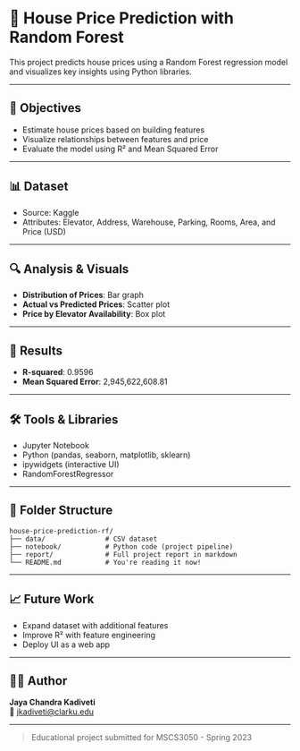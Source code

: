 # 🏡 House Price Prediction with Random Forest

This project predicts house prices using a Random Forest regression model and visualizes key insights using Python libraries.

---

## 🎯 Objectives
- Estimate house prices based on building features
- Visualize relationships between features and price
- Evaluate the model using R² and Mean Squared Error

---

## 📊 Dataset
- Source: Kaggle
- Attributes: Elevator, Address, Warehouse, Parking, Rooms, Area, and Price (USD)

---

## 🔍 Analysis & Visuals
- **Distribution of Prices**: Bar graph
- **Actual vs Predicted Prices**: Scatter plot
- **Price by Elevator Availability**: Box plot

---

## 🧠 Results
- **R-squared**: 0.9596
- **Mean Squared Error**: 2,945,622,608.81

---

## 🛠 Tools & Libraries
- Jupyter Notebook
- Python (pandas, seaborn, matplotlib, sklearn)
- ipywidgets (interactive UI)
- RandomForestRegressor

---

## 📁 Folder Structure
```
house-price-prediction-rf/
├── data/               # CSV dataset
├── notebook/           # Python code (project pipeline)
├── report/             # Full project report in markdown
└── README.md           # You're reading it now!
```

---

## 📈 Future Work
- Expand dataset with additional features
- Improve R² with feature engineering
- Deploy UI as a web app

---

## 👨‍💻 Author
**Jaya Chandra Kadiveti**  
📧 [jkadiveti@clarku.edu](mailto:jkadiveti@clarku.edu)

---

> Educational project submitted for MSCS3050 - Spring 2023